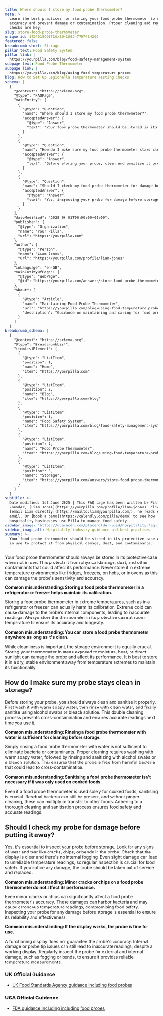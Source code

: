```yaml
---
title: Where should I store my food probe thermometer?
meta: >
  Learn the best practices for storing your food probe thermometer to maintain
  accuracy and prevent damage or contamination. Proper cleaning and regular
  checks are key.
slug: store-food-probe-thermometer
unique id: 1734019668720x264208347797424200
featured: false
breadcrumb short: Storage
pillar text: Food Safety System
pillar link: |
  https://yourpilla.com/blog/food-safety-management-system
subpage text: Food Probe Thermometer
subpage link: |
  https://yourpilla.com/blog/using-food-temperature-probes
blog: How to Set Up Legionella Temperature Testing Checks
schema: |
  {
    "@context": "https://schema.org",
    "@type": "FAQPage",
    "mainEntity": [
      {
        "@type": "Question",
        "name": "Where should I store my food probe thermometer?",
        "acceptedAnswer": {
          "@type": "Answer",
          "text": "Your food probe thermometer should be stored in its protective case when not in use to protect it from physical damage, dust, and contaminants. Do not store it in environments with extreme temperatures such as fridges, freezers, on hobs, or in ovens, as this can damage the probe's sensitivity and accuracy. Instead, keep it at room temperature in a dry, stable environment."
        }
      },
      {
        "@type": "Question",
        "name": "How do I make sure my food probe thermometer stays clean in storage?",
        "acceptedAnswer": {
          "@type": "Answer",
          "text": "Before storing your probe, clean and sanitise it properly. Wash it with warm soapy water, followed by rinsing with clean water, and sanitise using alcohol swabs or a bleach solution. This cleaning and sanitisation process prevents cross-contamination and ensures the probe provides accurate readings next time it is used."
        }
      },
      {
        "@type": "Question",
        "name": "Should I check my food probe thermometer for damage before putting it away?",
        "acceptedAnswer": {
          "@type": "Answer",
          "text": "Yes, inspecting your probe for damage before storage is essential. Check for signs of wear and tear such as cracks, chips, or bends in the probe. Ensure the display is clear and there is no internal fogging. Any noticed damage necessitates taking the probe out of service and replacing it to ensure reliable temperature readings and food safety."
        }
      }
    ],
    "dateModified": "2025-06-01T00:00:00+01:00",
    "publisher": {
      "@type": "Organization",
      "name": "Your Pilla",
      "url": "https://yourpilla.com"
    },
    "author": {
      "@type": "Person",
      "name": "Liam Jones",
      "url": "https://yourpilla.com/profile/liam-jones"
    },
    "inLanguage": "en-GB",
    "mainEntityOfPage": {
      "@type": "WebPage",
      "@id": "https://yourpilla.com/answers/store-food-probe-thermometer"
    },
    "about": [
      {
        "@type": "Article",
        "name": "Maintaining Food Probe Thermometer",
        "url": "https://yourpilla.com/blog/using-food-temperature-probes",
        "description": "Guidance on maintaining and caring for food probe thermometers to ensure accuracy and food safety."
      }
    ]
  }
breadcrumb_schema: |
  {
    "@context": "https://schema.org",
    "@type": "BreadcrumbList",
    "itemListElement": [
      {
        "@type": "ListItem",
        "position": 1,
        "name": "Home",
        "item": "https://yourpilla.com"
      },
      {
        "@type": "ListItem",
        "position": 2,
        "name": "Blog",
        "item": "https://yourpilla.com/blog"
      },
      {
        "@type": "ListItem",
        "position": 3,
        "name": "Food Safety System",
        "item": "https://yourpilla.com/blog/food-safety-management-system"
      },
      {
        "@type": "ListItem",
        "position": 4,
        "name": "Food Probe Thermometer",
        "item": "https://yourpilla.com/blog/using-food-temperature-probes"
      },
      {
        "@type": "ListItem",
        "position": 5,
        "name": "Storage",
        "item": "https://yourpilla.com/answers/store-food-probe-thermometer"
      }
    ]
  }
subtitle: >-
  Date modified: 1st June 2025 | This FAQ page has been written by Pilla
  Founder, [Liam Jones](https://yourpilla.com/profile/liam-jones), click to
  [email Liam directly](https://mailto:liam@yourpilla.com/), he reads every
  email. Or [book a demo](https://calendly.com/pilla/demo) to see how
  hospitality businesses use Pilla to manage food safety.
sidebar_image: 'https://ucarecdn.com/placeholder-uuid/hospitality-faq-image.jpg'
sidebar_image_alt: Hospitality industry guidance and best practices
summary: >-
  Your food probe thermometer should be stored in its protective case when not
  in use to protect it from physical damage, dust, and contaminants.
---
```

Your food probe thermometer should always be stored in its protective case when not in use. This protects it from physical damage, dust, and other contaminants that could affect its performance. Never store it in extreme temperature environments like fridges, freezers, on hobs, or in ovens as this can damage the probe's sensitivity and accuracy.

**Common misunderstanding: Storing a food probe thermometer in a refrigerator or freezer helps maintain its calibration.**

Storing a food probe thermometer in extreme temperatures, such as in a refrigerator or freezer, can actually harm its calibration. Extreme cold can cause damage to the probe’s internal components, leading to inaccurate readings. Always store the thermometer in its protective case at room temperature to ensure its accuracy and longevity.

**Common misunderstanding: You can store a food probe thermometer anywhere as long as it's clean.**

While cleanliness is important, the storage environment is equally crucial. Storing your thermometer in areas exposed to moisture, heat, or direct sunlight can damage the probe and affect its performance. It is best to store it in a dry, stable environment away from temperature extremes to maintain its functionality.

## How do I make sure my probe stays clean in storage?

Before storing your probe, you should always clean and sanitise it properly. First wash it with warm soapy water, then rinse with clean water, and finally sanitise using alcohol swabs or bleach solution. This double cleaning process prevents cross-contamination and ensures accurate readings next time you use it.

**Common misunderstanding: Rinsing a food probe thermometer with water is sufficient for cleaning before storage.**

Simply rinsing a food probe thermometer with water is not sufficient to eliminate bacteria or contaminants. Proper cleaning requires washing with warm soapy water, followed by rinsing and sanitizing with alcohol swabs or a bleach solution. This ensures that the probe is free from harmful bacteria that could lead to cross-contamination.

**Common misunderstanding: Sanitising a food probe thermometer isn't necessary if it was only used on cooked foods.**

Even if a food probe thermometer is used solely for cooked foods, sanitising is crucial. Residual bacteria can still be present, and without proper cleaning, these can multiply or transfer to other foods. Adhering to a thorough cleaning and sanitisation process ensures food safety and accurate readings.

## Should I check my probe for damage before putting it away?

Yes, it's essential to inspect your probe before storage. Look for any signs of wear and tear like cracks, chips, or bends in the probe. Check that the display is clear and there's no internal fogging. Even slight damage can lead to unreliable temperature readings, so regular inspection is crucial for food safety. If you notice any damage, the probe should be taken out of service and replaced.

**Common misunderstanding: Minor cracks or chips on a food probe thermometer do not affect its performance.**

Even minor cracks or chips can significantly affect a food probe thermometer's accuracy. These damages can harbor bacteria and may cause erroneous temperature readings, compromising food safety. Inspecting your probe for any damage before storage is essential to ensure its reliability and effectiveness.

**Common misunderstanding: If the display works, the probe is fine for use.**

A functioning display does not guarantee the probe's accuracy. Internal damage or probe tip issues can still lead to inaccurate readings, despite a working display. Regularly inspect the probe for external and internal damage, such as fogging or bends, to ensure it provides reliable temperature measurements.

### UK Official Guidance

-   [UK Food Standards Agency guidance including food probes](https://www.food.gov.uk/safety-hygiene/cooking-your-food)

### USA Official Guidance

-   [FDA guidance including including food probes](https://www.fda.gov/food/buy-store-serve-safe-food/refrigerator-thermometers-cold-facts-about-food-safety?utm_source=chatgpt.com)
